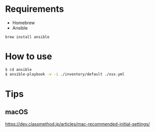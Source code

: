 # Requirements

- Homebrew
- Ansible

```
brew install ansible
```

# How to use

```bash
$ cd ansible
$ ansible-playbook -v -i ./inventory/default ./osx.yml
```

# Tips

## macOS
https://dev.classmethod.jp/articles/mac-recommended-initial-settings/
